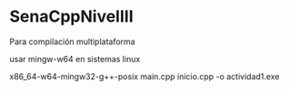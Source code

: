 # SenaCppNivelIII


Para compilación multiplataforma

usar mingw-w64 en sistemas linux

x86_64-w64-mingw32-g++-posix main.cpp inicio.cpp -o actividad1.exe
